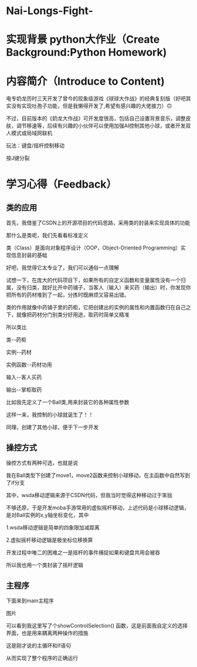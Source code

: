# Nai-Longs-Fight-
# 实现背景 python大作业（Create Background:Python Homework)
# 内容简介（Introduce to Content)
电专奶龙历时三天开发了曾今的现象级游戏《球球大作战》的经典复刻版（好吧其实没有实现吐孢子功能，但是我懒得开发了,希望有感兴趣的大佬接力）🙃

不过，目前版本的《奶龙大作战》可开发度很高，包括自己设置背景音乐，调整皮肤，调节移速等，后续有兴趣的小伙伴可以使用加强AI控制其他小球，或者开发双人模式或局域网联机

玩法：键盘/摇杆控制移动

按J键分裂

# 学习心得（Feedback）
## 类的应用

首先，我借鉴了CSDN上的开源项目的代码思路，采用类的封装来实现具体的功能

那什么是类呢，我们先看看标准定义

类（Class）是面向对象程序设计（OOP，Object-Oriented Programming）实现信息封装的基础

好吧，我觉得它太专业了，我们可以通俗一点理解

试想一下，在庞大的代码项目下，如果所有的自定义函数和变量属性没有一个归属，没有归类，就好比开中药铺子，当客人（输入）来买药（输出）时，你发现你把所有的药材堆到了一起，分拣时既麻烦又容易出错。

类的作用就像中药铺子里的药柜，它把创建出的实例的属性和内置函数归在自己之下，就像把药材分门别类分好用途，取药时简单又精准

所以类比

类--药柜

实例--药材

实例函数--药材功用

输入--客人买药

输出--掌柜取药

比如我先定义了一个Ball类,用来封装它的各种属性参数

这样一来，我控制的小球就诞生了！！

同理，创建了其他小球，便于下一步开发

## 操控方式

操控方式有两种可选，也就是说

我在Ball类型下创建了move1，move2函数来控制小球移动，在主函数中自然写到了if分支

其中，wsda移动逻辑来源于CSDN代码，但我当时觉得这种移动过于笨拙

不够还原，于是开发moba手游常用的虚拟摇杆移动，上述代码是小球移动逻辑，是对Ball实例的x,y轴坐标变化，其中

1.wsda移动逻辑是简单的四象限加减距离

2.虚拟摇杆移动逻辑是极坐标位移换算

开发过程中唯二的困难之一是摇杆的事件捕捉如果和键盘共用会被吞

所以我也用一个类封装了摇杆逻辑


## 主程序

下面来到main主程序

图片

可以看到我这里写了个showControlSelection() 函数，这是前面我自定义的选择界面，也是用来耦离两种操作的措施

这是刚才说的主循环和if语句

从而实现了整个程序的正确运行

